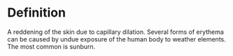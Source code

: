 # Definition

A reddening of the skin due to capillary dilation. Several forms of
erythema can be caused by undue exposure of the human body to weather
elements. The most common is sunburn.
